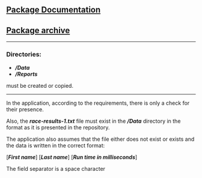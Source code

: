 ## [Package Documentation](https://stanstarishko.github.io/RunnersClubJavaDocs/)
## [Package archive](https://github.com/StanStarishko/Portfolio/blob/main/Java/Glasgow%20Clyde%20Runners%20Club/Code%20Pack%20Glasgow%20Clyde%20Runners%20Club.zip)

---
### Directories:
- ***/Data***
- ***/Reports***

must be created or copied.

---
In the application, according to the requirements, there is only a check for their presence.


Also, the ***race-results-1.txt*** file must exist in the ***/Data*** directory in the format as it is presented in the repository. 

The application also assumes that the file either does not exist or exists and the data is written in the correct format:

[***First name***] [***Last name***] [***Run time in milliseconds***]

The field separator is a space character
